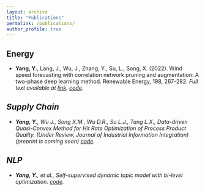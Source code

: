 ```yaml
---
layout: archive
title: "Publications"
permalink: /publications/
author_profile: true
---
```


## Energy
* **Yang, Y.**, Lang, J., Wu, J., Zhang, Y., Su, L., Song, X. (2022). Wind speed forecasting with correlation network pruning and augmentation: A two-phase deep learning method. Renewable Energy, 198, 267-282. <i> Full text available at <a href="https://doi.org/10.1016/j.renene.2022.07.125"> link</a>.
 <a href="https://github.com/meetyangyang/Wind_predict_seq2seq"> code</a>.
 
## Supply Chain
* **Yang, Y.**, Wu J., Song X.M., Wu D.R., Su L.J., Tang L.X., Data-driven Quasi-Convex Method for Hit Rate Optimization of Process Product Quality. (Under Review, Journal of Industrial Information Integration) (preprint is coming soon)
 <a href="https://github.com/meetyangyang/"> code</a>.

## NLP
* **Yang, Y.**, et al., Self-supervised dynamic topic model with bi-level optimization. 
 <a href="https://github.com/meetyangyang/"> code</a>.

<!-- {% if author.googlescholar %}
  You can also find my articles on <u><a href="{{author.googlescholar}}">my Google Scholar profile</a>.</u>
{% endif %}

{% include base_path %}

{% for post in site.publications reversed %}
  {% include archive-single.html %}
{% endfor %} -->
